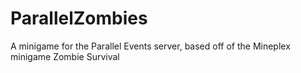# ParallelZombies
 A minigame for the Parallel Events server, based off of the Mineplex minigame Zombie Survival
